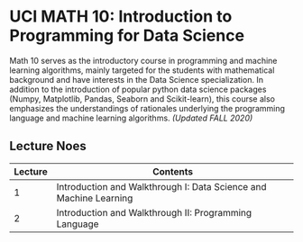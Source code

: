 # UCI MATH 10: Introduction to Programming for Data Science
Math 10 serves as the introductory course in programming and machine learning algorithms, mainly targeted for the students with mathematical background and have interests in the Data Science specialization. In addition to the introduction of popular python data science packages (Numpy, Matplotlib, Pandas, Seaborn and Scikit-learn), this course also emphasizes the understandings of rationales underlying the programming language and machine learning algorithms.
*(Updated FALL 2020)*

## Lecture Noes
**Lecture** | **Contents**
------------| --------------
1 | Introduction and Walkthrough I: Data Science and Machine Learning
2 | Introduction and Walkthrough II: Programming Language
